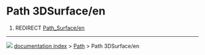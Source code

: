 # Path 3DSurface/en
1.  REDIRECT [Path\_Surface/en](Path_Surface/en.md)



---
![](images/Right_arrow.png) [documentation index](../README.md) > [Path](Path_Workbench.md) > Path 3DSurface/en
